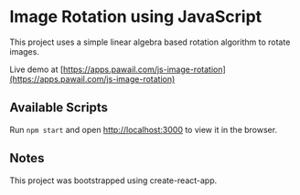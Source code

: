 # Image Rotation using JavaScript

This project uses a simple linear algebra based rotation algorithm to rotate images.

Live demo at [https://apps.pawail.com/js-image-rotation](https://apps.pawail.com/js-image-rotation)

## Available Scripts

Run `npm start` and open [http://localhost:3000](http://localhost:3000) to view it in the browser.

## Notes

This project was bootstrapped using create-react-app.
